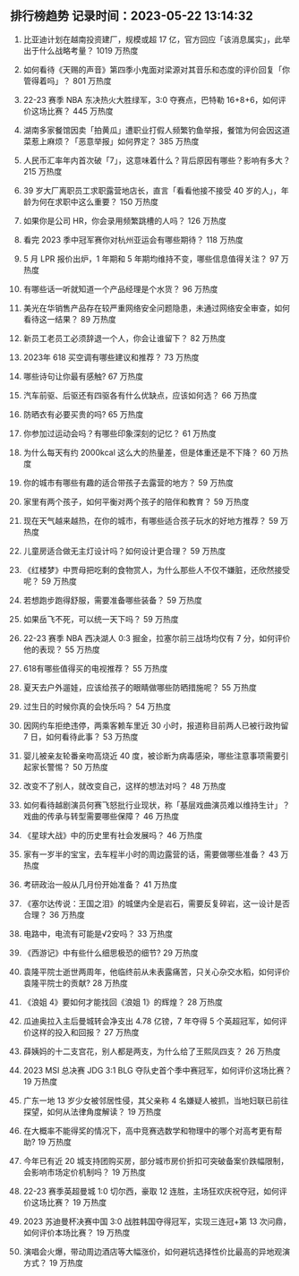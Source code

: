 
## 排行榜趋势 记录时间：2023-05-22 13:14:32
  
  1. 比亚迪计划在越南投资建厂，规模或超 17 亿，官方回应「该消息属实」，此举出于什么战略考量？ 1019 万热度
    
  2. 如何看待《天赐的声音》第四季小鬼面对梁源对其音乐和态度的评价回复「你管得着吗」？ 801 万热度
    
  3. 22-23 赛季 NBA 东决热火大胜绿军，3:0 夺赛点，巴特勒 16+8+6，如何评价这场比赛？ 445 万热度
    
  4. 湖南多家餐馆因卖「拍黄瓜」遭职业打假人频繁钓鱼举报，餐馆为何会因这道菜惹上麻烦？「恶意举报」如何界定？ 385 万热度
    
  5. 人民币汇率年内首次破「7」，这意味着什么？背后原因有哪些？影响有多大？ 215 万热度
    
  6. 39 岁大厂离职员工求职露营地店长，直言「看看他接不接受 40 岁的人」，年龄为何在求职中这么重要？ 150 万热度
    
  7. 如果你是公司 HR，你会录用频繁跳槽的人吗？ 126 万热度
    
  8. 看完 2023 季中冠军赛你对杭州亚运会有哪些期待？ 118 万热度
    
  9. 5 月 LPR 报价出炉，1 年期和 5 年期均维持不变，哪些信息值得关注？ 97 万热度
    
  10. 有哪些话一听就知道一个产品经理是个水货？ 96 万热度
    
  11. 美光在华销售产品存在较严重网络安全问题隐患，未通过网络安全审查，如何看待这一结果？ 89 万热度
    
  12. 新员工老员工必须辞退一个人，你会让谁留下？ 82 万热度
    
  13. 2023年 618 买空调有哪些建议和推荐？ 73 万热度
    
  14. 哪些诗句让你最有感触? 67 万热度
    
  15. 汽车前驱、后驱还有四驱各有什么优缺点，应该如何选？ 66 万热度
    
  16. 防晒衣有必要买贵的吗? 65 万热度
    
  17. 你参加过运动会吗？有哪些印象深刻的记忆？ 61 万热度
    
  18. 为什么每天有约 2000kcal 这么大的热量差，但是体重还是不下降？ 60 万热度
    
  19. 你的城市有哪些有趣的适合带孩子去露营的地方？ 59 万热度
    
  20. 家里有两个孩子，如何平衡对两个孩子的陪伴和教育？ 59 万热度
    
  21. 现在天气越来越热，在你的城市，有哪些适合孩子玩水的好地方推荐？ 59 万热度
    
  22. 儿童房适合做无主灯设计吗？如何设计更合理？ 59 万热度
    
  23. 《红楼梦》中贾母把吃剩的食物赏人，为什么那些人不仅不嫌脏，还欣然接受呢？ 59 万热度
    
  24. 若想跑步跑得舒服，需要准备哪些装备？ 59 万热度
    
  25. 如果岳飞不死，可以统一天下吗？ 59 万热度
    
  26. 22-23 赛季 NBA 西决湖人 0:3 掘金，拉塞尔前三战场均仅有 7 分，如何评价他的表现？ 55 万热度
    
  27. 618有哪些值得买的电视推荐？ 55 万热度
    
  28. 夏天去户外遛娃，应该给孩子的眼睛做哪些防晒措施呢？ 55 万热度
    
  29. 过生日的时候你真的会快乐吗？ 54 万热度
    
  30. 因网约车拒绝违停，两乘客赖车里近 30 小时，报道称目前两人已被行政拘留 7 日，如何看待此事？ 53 万热度
    
  31. 婴儿被亲友轮番亲吻高烧近 40 度，被诊断为病毒感染，哪些注意事项需要引起家长警惕？ 50 万热度
    
  32. 改变不了别人，就改变自己，这样的想法对吗？ 48 万热度
    
  33. 如何看待越剧演员何赛飞怒批行业现状，称「基层戏曲演员难以维持生计」？戏曲的传承与转型需要哪些保障？ 46 万热度
    
  34. 《星球大战》中的历史里有社会发展吗？ 46 万热度
    
  35. 家有一岁半的宝宝，去车程半小时的周边露营的话，需要做哪些准备？ 43 万热度
    
  36. 考研政治一般从几月份开始准备？ 41 万热度
    
  37. 《塞尔达传说：王国之泪》的城堡内全是岩石，需要反复碎岩，这一设计是否合理？ 36 万热度
    
  38. 电路中，电流有可能是√2安吗？ 33 万热度
    
  39. 《西游记》中有些什么细思极恐的细节? 29 万热度
    
  40. 袁隆平院士逝世两周年，他临终前从未表露痛苦，只关心杂交水稻，如何评价袁隆平院士的贡献? 28 万热度
    
  41. 《浪姐 4》要如何才能找回《浪姐 1》的辉煌？ 28 万热度
    
  42. 瓜迪奥拉入主后曼城转会净支出 4.78 亿镑，7 年夺得 5 个英超冠军，如何评价这样的投入和回报？ 27 万热度
    
  43. 薛姨妈的十二支宫花，别人都是两支，为什么给了王熙凤四支？ 26 万热度
    
  44. 2023 MSI 总决赛 JDG 3:1 BLG 夺队史首个季中赛冠军，如何评价这场比赛？ 19 万热度
    
  45. 广东一地 13 岁少女被邻居性侵，其父亲称 4 名嫌疑人被抓，当地妇联已前往探望，如何从法律角度解读？ 19 万热度
    
  46. 在大概率不能得奖的情况下，高中竞赛选数学和物理中的哪个对高考更有帮助? 19 万热度
    
  47. 今年已有近 20 城支持团购买房，部分城市房价折扣可突破备案价跌幅限制，会影响市场定价机制吗？ 19 万热度
    
  48. 22-23 赛季英超曼城 1:0 切尔西，豪取 12 连胜，主场狂欢庆祝夺冠，如何评价这场比赛？ 19 万热度
    
  49. 2023 苏迪曼杯决赛中国 3:0 战胜韩国夺得冠军，实现三连冠+第 13 次问鼎，如何评价本场比赛？ 19 万热度
    
  50. 演唱会火爆，带动周边酒店等大幅涨价，如何避坑选择性价比最高的异地观演方式？ 19 万热度
    